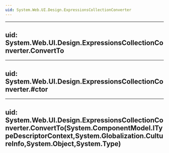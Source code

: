 ```yaml
---
uid: System.Web.UI.Design.ExpressionsCollectionConverter
---
```


---
uid: System.Web.UI.Design.ExpressionsCollectionConverter.ConvertTo
---

---
uid: System.Web.UI.Design.ExpressionsCollectionConverter.#ctor
---

---
uid: System.Web.UI.Design.ExpressionsCollectionConverter.ConvertTo(System.ComponentModel.ITypeDescriptorContext,System.Globalization.CultureInfo,System.Object,System.Type)
---
